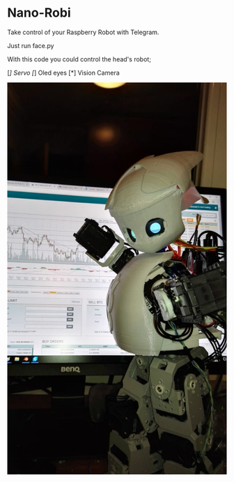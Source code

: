 # Nano-Robi
Take control of your Raspberry Robot with Telegram.

Just run face.py

With this code you could control the head's robot;

[*] Servo
[*] Oled eyes
[*] Vision Camera

![Screenshot](robi.jpeg)

